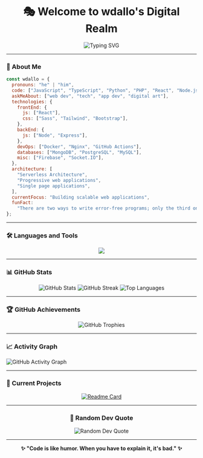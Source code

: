 <div align="center">

# 🎭 Welcome to wdallo's Digital Realm

<img src="https://readme-typing-svg.herokuapp.com?font=Fira+Code&size=32&duration=2800&pause=2000&color=A855F7&center=true&vCenter=true&width=940&lines=Full+Stack+Developer;Creative+Problem+Solver;Code+Architect;Digital+Innovator" alt="Typing SVG" />

</div>

---


### 🚀 About Me

```javascript
const wdallo = {
  pronouns: "he" | "him",
  code: ["JavaScript", "TypeScript", "Python", "PHP", "React", "Node.js"],
  askMeAbout: ["web dev", "tech", "app dev", "digital art"],
  technologies: {
    frontEnd: {
      js: ["React"],
      css: ["Sass", "Tailwind", "Bootstrap"],
    },
    backEnd: {
      js: ["Node", "Express"],
    },
    devOps: ["Docker", "Nginx", "GitHub Actions"],
    databases: ["MongoDB", "PostgreSQL", "MySQL"],
    misc: ["Firebase", "Socket.IO"],
  },
  architecture: [
    "Serverless Architecture",
    "Progressive web applications",
    "Single page applications",
  ],
  currentFocus: "Building scalable web applications",
  funFact:
    "There are two ways to write error-free programs; only the third one works",
};
```

---

### 🛠️ Languages and Tools

<p align="center">
  <img src="https://skillicons.dev/icons?i=js,ts,php,react,nodejs,python,express,mongodb,postgresql,docker,git,github,vscode,figma,photoshop" />
</p>

---

### 📊 GitHub Stats

<div align="center">
  
<img src="https://github-readme-stats.vercel.app/api?username=wdallo&show_icons=true&theme=tokyonight&hide_border=true&bg_color=0D1117&title_color=A855F7&icon_color=A855F7&text_color=C9D1D9" alt="GitHub Stats" />

<img src="https://github-readme-streak-stats.herokuapp.com/?user=wdallo&theme=tokyonight&hide_border=true&background=0D1117&stroke=A855F7&ring=A855F7&fire=A855F7&currStreakLabel=A855F7" alt="GitHub Streak" />

<img src="https://github-readme-stats.vercel.app/api/top-langs/?username=wdallo&layout=compact&theme=tokyonight&hide_border=true&bg_color=0D1117&title_color=A855F7&text_color=C9D1D9" alt="Top Languages" />

</div>

---

### 🏆 GitHub Achievements

<div align="center">
  
<img src="https://github-profile-trophy.vercel.app/?username=wdallo&theme=tokyonight&no-frame=true&no-bg=true&margin-w=4&title=Stars,Followers,Commits,Repositories,MultipleLang,PullRequest" alt="GitHub Trophies" />

</div>

---

### 📈 Activity Graph

<img src="https://github-readme-activity-graph.vercel.app/graph?username=wdallo&bg_color=0D1117&color=A855F7&line=A855F7&point=FFFFFF&area=true&hide_border=true" alt="GitHub Activity Graph" />

---

### 🎯 Current Projects

<div align="center">
  
[![Readme Card](https://github-readme-stats.vercel.app/api/pin/?username=wdallo&repo=MKV-Player-WebTorrent&theme=tokyonight&hide_border=true&bg_color=0D1117&title_color=A855F7)](https://github.com/wdallo/MKV-Player-WebTorrent)

</div>

---

<div align="center">

### 💭 Random Dev Quote

<img src="https://quotes-github-readme.vercel.app/api?type=horizontal&theme=tokyonight" alt="Random Dev Quote" />

---
**✨ "Code is like humor. When you have to explain it, it's bad." ✨**

</div>

